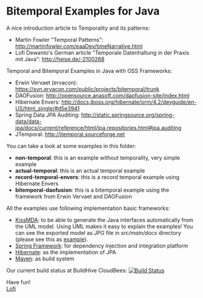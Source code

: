 Bitemporal Examples for Java
============================

A nice introduction article to Temporality and its patterns:
* Martin Fowler "Temporal Patterns": http://martinfowler.com/eaaDev/timeNarrative.html
* Lofi Dewanto's German article "Temporale Datenhaltung in der Praxis mit Java": http://heise.de/-2100268

Temporal and Bitemporal Examples in Java with OSS Frameworks:

* Erwin Vervaet (ervacon): https://svn.ervacon.com/public/projects/bitemporal/trunk
* DAOFusion: http://opensource.anasoft.com/daofusion-site/index.html
* Hibernate Envers: http://docs.jboss.org/hibernate/orm/4.2/devguide/en-US/html_single/#d5e3941
* Spring Data JPA Auditing: http://static.springsource.org/spring-data/data-jpa/docs/current/reference/html/jpa.repositories.html#jpa.auditing
* JTemporal: http://jtemporal.sourceforge.net
 
You can take a look at some examples in this folder:

* **non-temporal**: this is an example without temporality, very simple example
* **actual-temporal**: this is an actual temporal example
* **record-temporal-envers**: this is a record temporal example using Hibernate Envers
* **bitemporal-daofusion**: this is a bitemporal example using the framework from Erwin Vervaet and DAOFusion

All the examples use following implementation basic frameworks:
* [KissMDA](https://github.com/crowdcode-de/KissMDA): to be able to generate the Java interfaces automatically from the UML model. Using UML makes it easy to explain the examples! You can see the exported model as JPG file in *src/main/docs* directory (please see this as [example](https://github.com/lofidewanto/bitemporal-examples/blob/master/bitemporal-daofusion/src/main/docs/bitemporal-model.jpg)).
* [Spring Framework](http://www.springsource.org/spring-framework): for dependency injection and integration platform
* [Hibernate](http://www.hibernate.org): as the implementation of JPA
* [Maven](http://maven.apache.org): as build system

Our current build status at BuildHive CloudBees: [![Build Status](https://buildhive.cloudbees.com/job/lofidewanto/job/bitemporal-examples/badge/icon)](https://buildhive.cloudbees.com/job/lofidewanto/job/bitemporal-examples/)

Have fun!  
[Lofi](http://lofidewanto.blogspot.com)
